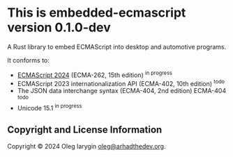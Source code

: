 # This is embedded-ecmascript version 0.1.0-dev

A Rust library to embed ECMAScript into desktop and automotive programs.

It conforms to:

- [ECMAScript 2024] (ECMA-262, 15th edition) <sup>in progress</sup>
- ECMAScript 2023 internationalization API (ECMA-402, 10th edition) <sup>todo</sup>
- The JSON data interchange syntax (ECMA-404, 2nd edition) ECMA-404 <sup>todo</sup>
- Unicode 15.1 <sup>in progress</sup>

[ECMAScript 2024]: https://262.ecma-international.org/15.0/index.html

## Copyright and License Information

Copyright © 2024 Oleg Iarygin <oleg@arhadthedev.org>.
